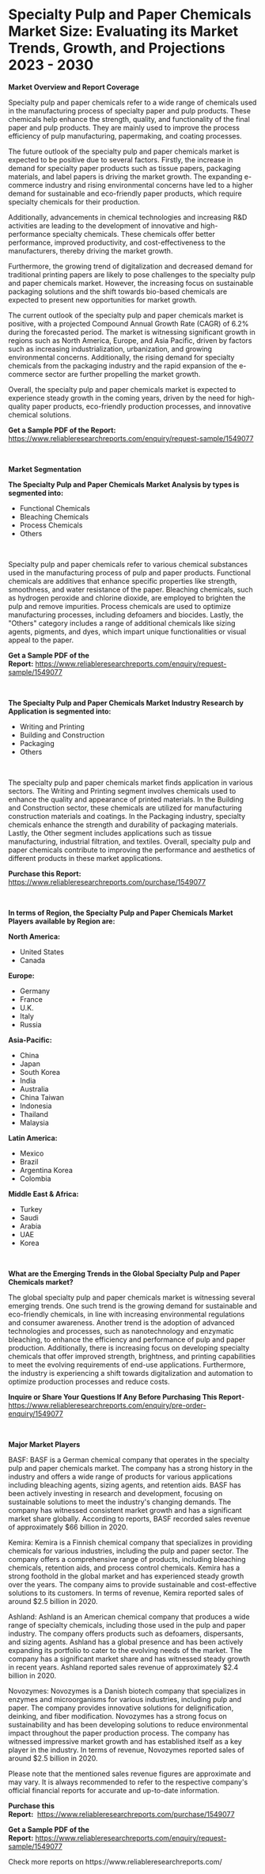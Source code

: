 <p><h1>Specialty Pulp and Paper Chemicals Market Size: Evaluating its Market Trends, Growth, and Projections 2023 - 2030</h1></p><p><strong>Market Overview and Report Coverage</strong></p>
<p><p>Specialty pulp and paper chemicals refer to a wide range of chemicals used in the manufacturing process of specialty paper and pulp products. These chemicals help enhance the strength, quality, and functionality of the final paper and pulp products. They are mainly used to improve the process efficiency of pulp manufacturing, papermaking, and coating processes.</p><p>The future outlook of the specialty pulp and paper chemicals market is expected to be positive due to several factors. Firstly, the increase in demand for specialty paper products such as tissue papers, packaging materials, and label papers is driving the market growth. The expanding e-commerce industry and rising environmental concerns have led to a higher demand for sustainable and eco-friendly paper products, which require specialty chemicals for their production.</p><p>Additionally, advancements in chemical technologies and increasing R&D activities are leading to the development of innovative and high-performance specialty chemicals. These chemicals offer better performance, improved productivity, and cost-effectiveness to the manufacturers, thereby driving the market growth.</p><p>Furthermore, the growing trend of digitalization and decreased demand for traditional printing papers are likely to pose challenges to the specialty pulp and paper chemicals market. However, the increasing focus on sustainable packaging solutions and the shift towards bio-based chemicals are expected to present new opportunities for market growth.</p><p>The current outlook of the specialty pulp and paper chemicals market is positive, with a projected Compound Annual Growth Rate (CAGR) of 6.2% during the forecasted period. The market is witnessing significant growth in regions such as North America, Europe, and Asia Pacific, driven by factors such as increasing industrialization, urbanization, and growing environmental concerns. Additionally, the rising demand for specialty chemicals from the packaging industry and the rapid expansion of the e-commerce sector are further propelling the market growth.</p><p>Overall, the specialty pulp and paper chemicals market is expected to experience steady growth in the coming years, driven by the need for high-quality paper products, eco-friendly production processes, and innovative chemical solutions.</p></p>
<p><strong>Get a Sample PDF of the Report:</strong> <a href="https://www.reliableresearchreports.com/enquiry/request-sample/1549077">https://www.reliableresearchreports.com/enquiry/request-sample/1549077</a></p>
<p>&nbsp;</p>
<p><strong>Market Segmentation</strong></p>
<p><strong>The Specialty Pulp and Paper Chemicals Market Analysis by types is segmented into:</strong></p>
<p><ul><li>Functional Chemicals</li><li>Bleaching Chemicals</li><li>Process Chemicals</li><li>Others</li></ul></p>
<p>&nbsp;</p>
<p><p>Specialty pulp and paper chemicals refer to various chemical substances used in the manufacturing process of pulp and paper products. Functional chemicals are additives that enhance specific properties like strength, smoothness, and water resistance of the paper. Bleaching chemicals, such as hydrogen peroxide and chlorine dioxide, are employed to brighten the pulp and remove impurities. Process chemicals are used to optimize manufacturing processes, including defoamers and biocides. Lastly, the "Others" category includes a range of additional chemicals like sizing agents, pigments, and dyes, which impart unique functionalities or visual appeal to the paper.</p></p>
<p><strong>Get a Sample PDF of the Report:</strong>&nbsp;<a href="https://www.reliableresearchreports.com/enquiry/request-sample/1549077">https://www.reliableresearchreports.com/enquiry/request-sample/1549077</a></p>
<p>&nbsp;</p>
<p><strong>The Specialty Pulp and Paper Chemicals Market Industry Research by Application is segmented into:</strong></p>
<p><ul><li>Writing and Printing</li><li>Building and Construction</li><li>Packaging</li><li>Others</li></ul></p>
<p>&nbsp;</p>
<p><p>The specialty pulp and paper chemicals market finds application in various sectors. The Writing and Printing segment involves chemicals used to enhance the quality and appearance of printed materials. In the Building and Construction sector, these chemicals are utilized for manufacturing construction materials and coatings. In the Packaging industry, specialty chemicals enhance the strength and durability of packaging materials. Lastly, the Other segment includes applications such as tissue manufacturing, industrial filtration, and textiles. Overall, specialty pulp and paper chemicals contribute to improving the performance and aesthetics of different products in these market applications.</p></p>
<p><strong>Purchase this Report:</strong>&nbsp; <a href="https://www.reliableresearchreports.com/purchase/1549077">https://www.reliableresearchreports.com/purchase/1549077</a></p>
<p>&nbsp;</p>
<p><strong>In terms of Region, the Specialty Pulp and Paper Chemicals Market Players available by Region are:</strong></p>
<p>
    <p> <strong> North America: </strong>
        <ul>
            <li>United States</li>
            <li>Canada</li>
        </ul>
        </p> 
    <p> <strong> Europe: </strong>
        <ul>
            <li>Germany</li>
            <li>France</li>
            <li>U.K.</li>
            <li>Italy</li>
            <li>Russia</li>
        </ul>
        </p> 
    <p> <strong> Asia-Pacific: </strong>
        <ul>
            <li>China</li>
            <li>Japan</li>
            <li>South Korea</li>
            <li>India</li>
            <li>Australia</li>
            <li>China Taiwan</li>
            <li>Indonesia</li>
            <li>Thailand</li>
            <li>Malaysia</li>
        </ul>
        </p> 
    <p> <strong> Latin America: </strong>
        <ul>
            <li>Mexico</li>
            <li>Brazil</li>
            <li>Argentina Korea</li>
            <li>Colombia</li>
        </ul>
        </p> 
    <p> <strong> Middle East & Africa: </strong>
        <ul>
            <li>Turkey</li>
            <li>Saudi</li>
            <li>Arabia</li>
            <li>UAE</li>
            <li>Korea</li>
        </ul>
    </p>
    </p>
<p>&nbsp;</p>
<p><strong>What are the Emerging Trends in the Global Specialty Pulp and Paper Chemicals market?</strong></p>
<p><p>The global specialty pulp and paper chemicals market is witnessing several emerging trends. One such trend is the growing demand for sustainable and eco-friendly chemicals, in line with increasing environmental regulations and consumer awareness. Another trend is the adoption of advanced technologies and processes, such as nanotechnology and enzymatic bleaching, to enhance the efficiency and performance of pulp and paper production. Additionally, there is increasing focus on developing specialty chemicals that offer improved strength, brightness, and printing capabilities to meet the evolving requirements of end-use applications. Furthermore, the industry is experiencing a shift towards digitalization and automation to optimize production processes and reduce costs.</p></p>
<p><strong>Inquire or Share Your Questions If Any Before Purchasing This Report</strong>- <a href="https://www.reliableresearchreports.com/enquiry/pre-order-enquiry/1549077">https://www.reliableresearchreports.com/enquiry/pre-order-enquiry/1549077</a></p>
<p>&nbsp;</p>
<p><strong>Major Market Players</strong></p>
<p><p>BASF: BASF is a German chemical company that operates in the specialty pulp and paper chemicals market. The company has a strong history in the industry and offers a wide range of products for various applications including bleaching agents, sizing agents, and retention aids. BASF has been actively investing in research and development, focusing on sustainable solutions to meet the industry's changing demands. The company has witnessed consistent market growth and has a significant market share globally. According to reports, BASF recorded sales revenue of approximately $66 billion in 2020.</p><p>Kemira: Kemira is a Finnish chemical company that specializes in providing chemicals for various industries, including the pulp and paper sector. The company offers a comprehensive range of products, including bleaching chemicals, retention aids, and process control chemicals. Kemira has a strong foothold in the global market and has experienced steady growth over the years. The company aims to provide sustainable and cost-effective solutions to its customers. In terms of revenue, Kemira reported sales of around $2.5 billion in 2020.</p><p>Ashland: Ashland is an American chemical company that produces a wide range of specialty chemicals, including those used in the pulp and paper industry. The company offers products such as defoamers, dispersants, and sizing agents. Ashland has a global presence and has been actively expanding its portfolio to cater to the evolving needs of the market. The company has a significant market share and has witnessed steady growth in recent years. Ashland reported sales revenue of approximately $2.4 billion in 2020.</p><p>Novozymes: Novozymes is a Danish biotech company that specializes in enzymes and microorganisms for various industries, including pulp and paper. The company provides innovative solutions for delignification, deinking, and fiber modification. Novozymes has a strong focus on sustainability and has been developing solutions to reduce environmental impact throughout the paper production process. The company has witnessed impressive market growth and has established itself as a key player in the industry. In terms of revenue, Novozymes reported sales of around $2.5 billion in 2020.</p><p>Please note that the mentioned sales revenue figures are approximate and may vary. It is always recommended to refer to the respective company's official financial reports for accurate and up-to-date information.</p></p>
<p><strong>Purchase this Report:</strong>&nbsp;&nbsp;<a href="https://www.reliableresearchreports.com/purchase/1549077">https://www.reliableresearchreports.com/purchase/1549077</a></p>
<p></p>
<p><strong>Get a Sample PDF of the Report:</strong>&nbsp;<a href="https://www.reliableresearchreports.com/enquiry/request-sample/1549077">https://www.reliableresearchreports.com/enquiry/request-sample/1549077</a></p>
<p>Check more reports on https://www.reliableresearchreports.com/</p>
